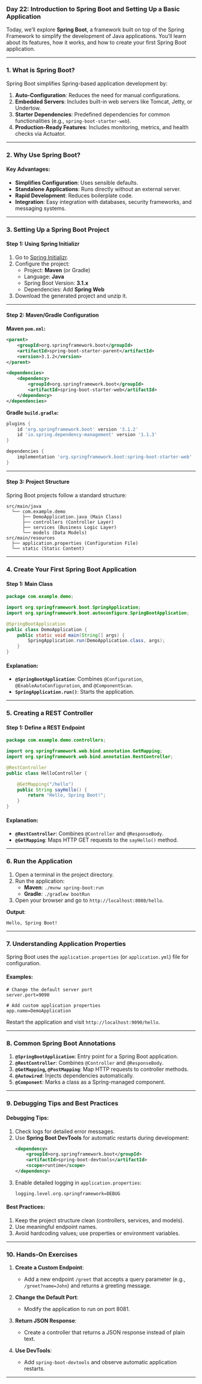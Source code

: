 ### **Day 22: Introduction to Spring Boot and Setting Up a Basic Application**

Today, we’ll explore **Spring Boot**, a framework built on top of the Spring Framework to simplify the development of Java applications. You’ll learn about its features, how it works, and how to create your first Spring Boot application.

---

### **1. What is Spring Boot?**

Spring Boot simplifies Spring-based application development by:

1. **Auto-Configuration**: Reduces the need for manual configurations.
2. **Embedded Servers**: Includes built-in web servers like Tomcat, Jetty, or Undertow.
3. **Starter Dependencies**: Predefined dependencies for common functionalities (e.g., `spring-boot-starter-web`).
4. **Production-Ready Features**: Includes monitoring, metrics, and health checks via Actuator.

---

### **2. Why Use Spring Boot?**

#### **Key Advantages**:

- **Simplifies Configuration**: Uses sensible defaults.
- **Standalone Applications**: Runs directly without an external server.
- **Rapid Development**: Reduces boilerplate code.
- **Integration**: Easy integration with databases, security frameworks, and messaging systems.

---

### **3. Setting Up a Spring Boot Project**

#### **Step 1: Using Spring Initializr**

1. Go to [Spring Initializr](https://start.spring.io/).
2. Configure the project:
   - Project: **Maven** (or Gradle)
   - Language: **Java**
   - Spring Boot Version: **3.1.x**
   - Dependencies: Add **Spring Web**
3. Download the generated project and unzip it.

---

#### **Step 2: Maven/Gradle Configuration**

**Maven `pom.xml`:**

```xml
<parent>
    <groupId>org.springframework.boot</groupId>
    <artifactId>spring-boot-starter-parent</artifactId>
    <version>3.1.2</version>
</parent>

<dependencies>
    <dependency>
        <groupId>org.springframework.boot</groupId>
        <artifactId>spring-boot-starter-web</artifactId>
    </dependency>
</dependencies>
```

**Gradle `build.gradle`:**

```groovy
plugins {
    id 'org.springframework.boot' version '3.1.2'
    id 'io.spring.dependency-management' version '1.1.3'
}

dependencies {
    implementation 'org.springframework.boot:spring-boot-starter-web'
}
```

---

#### **Step 3: Project Structure**

Spring Boot projects follow a standard structure:

```
src/main/java
  └── com.example.demo
      ├── DemoApplication.java (Main Class)
      ├── controllers (Controller Layer)
      ├── services (Business Logic Layer)
      └── models (Data Models)
src/main/resources
  ├── application.properties (Configuration File)
  └── static (Static Content)
```

---

### **4. Create Your First Spring Boot Application**

#### **Step 1: Main Class**

```java
package com.example.demo;

import org.springframework.boot.SpringApplication;
import org.springframework.boot.autoconfigure.SpringBootApplication;

@SpringBootApplication
public class DemoApplication {
    public static void main(String[] args) {
        SpringApplication.run(DemoApplication.class, args);
    }
}
```

#### **Explanation**:

- **`@SpringBootApplication`**: Combines `@Configuration`, `@EnableAutoConfiguration`, and `@ComponentScan`.
- **`SpringApplication.run()`**: Starts the application.

---

### **5. Creating a REST Controller**

#### **Step 1: Define a REST Endpoint**

```java
package com.example.demo.controllers;

import org.springframework.web.bind.annotation.GetMapping;
import org.springframework.web.bind.annotation.RestController;

@RestController
public class HelloController {

    @GetMapping("/hello")
    public String sayHello() {
        return "Hello, Spring Boot!";
    }
}
```

#### **Explanation**:

- **`@RestController`**: Combines `@Controller` and `@ResponseBody`.
- **`@GetMapping`**: Maps HTTP GET requests to the `sayHello()` method.

---

### **6. Run the Application**

1. Open a terminal in the project directory.
2. Run the application:
   - **Maven**: `./mvnw spring-boot:run`
   - **Gradle**: `./gradlew bootRun`
3. Open your browser and go to `http://localhost:8080/hello`.

**Output**:

```
Hello, Spring Boot!
```

---

### **7. Understanding Application Properties**

Spring Boot uses the `application.properties` (or `application.yml`) file for configuration.

#### **Examples**:

```properties
# Change the default server port
server.port=9090

# Add custom application properties
app.name=DemoApplication
```

Restart the application and visit `http://localhost:9090/hello`.

---

### **8. Common Spring Boot Annotations**

1. **`@SpringBootApplication`**: Entry point for a Spring Boot application.
2. **`@RestController`**: Combines `@Controller` and `@ResponseBody`.
3. **`@GetMapping`, `@PostMapping`**: Map HTTP requests to controller methods.
4. **`@Autowired`**: Injects dependencies automatically.
5. **`@Component`**: Marks a class as a Spring-managed component.

---

### **9. Debugging Tips and Best Practices**

#### **Debugging Tips**:

1. Check logs for detailed error messages.
2. Use **Spring Boot DevTools** for automatic restarts during development:
   ```xml
   <dependency>
       <groupId>org.springframework.boot</groupId>
       <artifactId>spring-boot-devtools</artifactId>
       <scope>runtime</scope>
   </dependency>
   ```
3. Enable detailed logging in `application.properties`:
   ```properties
   logging.level.org.springframework=DEBUG
   ```

#### **Best Practices**:

1. Keep the project structure clean (controllers, services, and models).
2. Use meaningful endpoint names.
3. Avoid hardcoding values; use properties or environment variables.

---

### **10. Hands-On Exercises**

1. **Create a Custom Endpoint**:

   - Add a new endpoint `/greet` that accepts a query parameter (e.g., `/greet?name=John`) and returns a greeting message.

2. **Change the Default Port**:

   - Modify the application to run on port 8081.

3. **Return JSON Response**:

   - Create a controller that returns a JSON response instead of plain text.

4. **Use DevTools**:
   - Add `spring-boot-devtools` and observe automatic application restarts.

---
